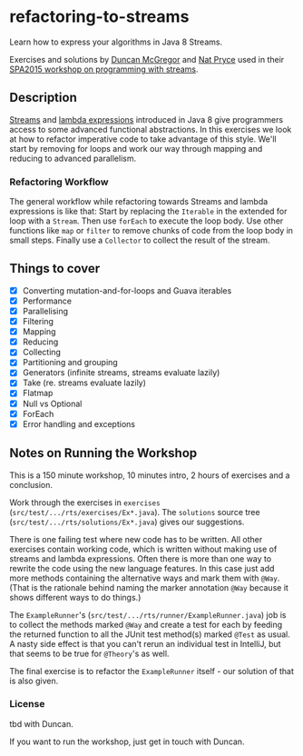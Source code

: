 # refactoring-to-streams

Learn how to express your algorithms in Java 8 Streams.

Exercises and solutions by [Duncan McGregor](https://twitter.com/duncanmcg)
and [Nat Pryce](https://twitter.com/natpryce) used in their 
[SPA2015 workshop on programming with streams](http://www.spaconference.org/spa2015/sessions/session647.html).

## Description 

[Streams](https://docs.oracle.com/javase/tutorial/collections/streams/) and 
[lambda expressions](https://docs.oracle.com/javase/tutorial/java/javaOO/lambdaexpressions.html)
introduced in Java 8 give programmers access to some advanced functional abstractions. 
In this exercises we look at how to refactor imperative code to take advantage of 
this style. We'll start by removing for loops and work our way through mapping and 
reducing to advanced parallelism.

### Refactoring Workflow

The general workflow while refactoring towards Streams and lambda expressions is like that:
Start by replacing the `Iterable` in the extended for loop with a `Stream`. Then use `forEach` to
execute the loop body. Use other functions like `map` or `filter` to remove chunks of code from 
the loop body in small steps. Finally use a `Collector` to collect the result of the stream.

## Things to cover

* [x] Converting mutation-and-for-loops and Guava iterables
* [x] Performance
* [x] Parallelising
* [x] Filtering
* [x] Mapping
* [x] Reducing
* [x] Collecting
* [x] Partitioning and grouping
* [x] Generators (infinite streams, streams evaluate lazily)
* [x] Take (re. streams evaluate lazily)
* [x] Flatmap
* [x] Null vs Optional<T>
* [x] ForEach
* [x] Error handling and exceptions 

## Notes on Running the Workshop 
This is a 150 minute workshop, 10 minutes intro, 2 hours of exercises and a conclusion.

Work through the exercises in `exercises` (`src/test/.../rts/exercises/Ex*.java`). 
The `solutions` source tree (`src/test/.../rts/solutions/Ex*.java`) gives our suggestions.

There is one failing test where new code has to be written. All other exercises contain
working code, which is written without making use of streams and lambda expressions.
Often there is more than one way to rewrite the code using the new language features. 
In this case just add more methods containing the alternative ways and mark them with
`@Way`. (That is the rationale behind naming the marker annotation `@Way` because it
shows different ways to do things.)

The `ExampleRunner`'s (`src/test/.../rts/runner/ExampleRunner.java`) job is to collect the 
methods marked `@Way` and create a test for each by feeding the returned function to all the 
JUnit test method(s) marked `@Test` as usual. A nasty side effect is that you can't rerun 
an individual test in IntelliJ, but that seems to be true for `@Theory`'s as well.

The final exercise is to refactor the `ExampleRunner` itself - our solution of that is also given.

### License

tbd with Duncan.

If you want to run the workshop, just get in touch with Duncan.
